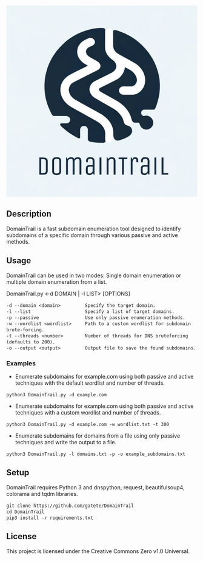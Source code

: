 ![DomainTrail](https://github.com/gatete/DomainTrail/blob/main/img/domaintrail_logo.png)

## Description

DomainTrail is a fast subdomain enumeration tool designed to identify subdomains of a specific domain through various passive and active methods.

## Usage

DomainTrail can be used in two modes: Single domain enumeration or multiple domain enumeration from a list.

DomainTrail.py <-d DOMAIN | -l LIST> [OPTIONS]

```
-d --domain <domain>         Specify the target domain.
-l --list                    Specify a list of target domains.
-p --passive                 Use only passive enumeration methods.
-w --wordlist <wordlist>     Path to a custom wordlist for subdomain brute-forcing.
-t --threads <number>        Number of threads for DNS bruteforcing (defaults to 200).
-o --output <output>         Output file to save the found subdomains.
```

### Examples

- Enumerate subdomains for example.com using both passive and active techniques with the default wordlist and number of threads.
```
python3 DomainTrail.py -d example.com
```

- Enumerate subdomains for example.com using both passive and active techniques with a custom wordlist and number of threads.
```
python3 DomainTrail.py -d example.com -w wordlist.txt -t 300
```

- Enumerate subdomains for domains from a file using only passive techniques and write the output to a file.
```
python3 DomainTrail.py -l domains.txt -p -o example_subdomains.txt
```

## Setup

DomainTrail requires Python 3 and dnspython, request, beautifulsoup4, colorama and tqdm libraries.

```
git clone https://github.com/gatete/DomainTrail
cd DomainTrail
pip3 install -r requirements.txt
```

## License

This project is licensed under the Creative Commons Zero v1.0 Universal.

